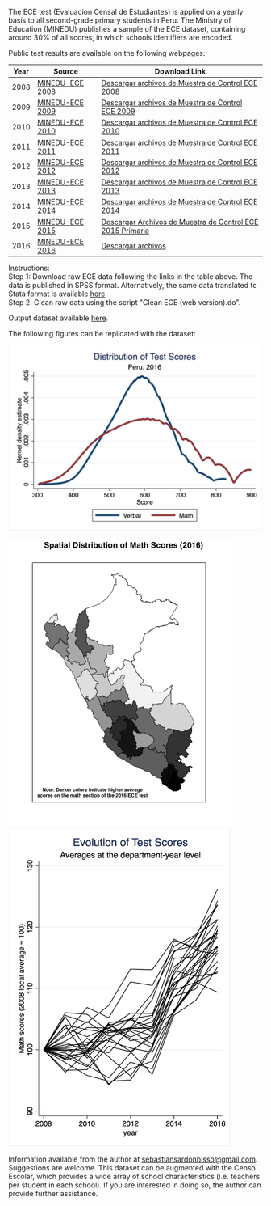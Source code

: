 The ECE test (Evaluacion Censal de Estudiantes) is applied on a yearly basis to all second-grade primary students in Peru. The Ministry of Education (MINEDU) publishes a sample of the ECE dataset, containing around 30% of all scores, in which schools identifiers are encoded.

Public test results are available on the following webpages:

| Year | Source | Download Link |
|---|---|---|
| 2008 | [MINEDU-ECE 2008](http://umc.minedu.gob.pe/evaluacion-censal-de-estudiantes-2008-ece-2008/) | [Descargar archivos de Muestra de Control ECE 2008](http://www2.minedu.gob.pe/umc/ECE2008/documentos/MC2008.zip) |
| 2009 | [MINEDU-ECE 2009](http://umc.minedu.gob.pe/evaluacion-censal-de-estudiantes-2009-ece-2009/) | [Descargar archivos de Muestra de Control ECE 2009](http://www2.minedu.gob.pe/umc/ece2009/MC2009.zip) |
| 2010 | [MINEDU-ECE 2010](http://umc.minedu.gob.pe/evaluacion-censal-de-estudiantes-2010-ece-2010/) | [Descargar archivos de Muestra de Control ECE 2010](http://www2.minedu.gob.pe/umc/ece2010/MuestradeControl(web)/MC2010M.zip) |
| 2011 | [MINEDU-ECE 2011](http://umc.minedu.gob.pe/evaluacion-censal-de-estudiantes-2011-ece-2011/) | [Descargar archivos de Muestra de Control ECE 2011](http://www2.minedu.gob.pe/umc/ece2011/MuestradeControl(WEB)/MC2011M.zip) |
| 2012 | [MINEDU-ECE 2012](http://umc.minedu.gob.pe/evaluacion-censal-de-estudiantes-2012-ece-2012/) | [Descargar archivos de Muestra de Control ECE 2012](http://www2.minedu.gob.pe/umc/ece2012/MC2012.rar) |
| 2013 | [MINEDU-ECE 2013](http://umc.minedu.gob.pe/evaluacion-censal-de-estudiantes-2013-ece-2013/) | [Descargar archivos de Muestra de Control ECE 2013](http://umc.minedu.gob.pe/wp-content/uploads/2014/03/MC-2013.rar) |
| 2014 | [MINEDU-ECE 2014](http://umc.minedu.gob.pe/evaluacion-censal-de-estudiantes-2014-ece-2014/) | [Descargar archivos de Muestra de Control ECE 2014](http://umc.minedu.gob.pe/wp-content/uploads/2015/02/MC2014.zip) |
| 2015 | [MINEDU-ECE 2015](http://umc.minedu.gob.pe/evaluacion-censal-de-estudiantes-ece-2015/) | [Descargar Archivos de Muestra de Control ECE 2015 Primaria](http://umc.minedu.gob.pe/wp-content/uploads/2016/03/muestralECE2015.zip) |
| 2016 | [MINEDU-ECE 2016](http://umc.minedu.gob.pe/resultadosece2016/) | [Descargar archivos](http://umc.minedu.gob.pe/wp-content/uploads/2017/04/2P_MC_2016-1.zip) |

Instructions:\
Step 1: Download raw ECE data following the links in the table above. The data is published in SPSS format. Alternatively, the same data translated to Stata format is available [here](https://www.dropbox.com/sh/h1g0ihd0l0lurt1/AABrIdz-2-JZNDJBR2Pc6sjua?dl=0).\
Step 2: Clean raw data using the script "Clean ECE (web version).do".

Output dataset available [here](https://www.dropbox.com/sh/m5ribco4nsoeb7z/AADbYWg_xOyvt4wwDKAhzucWa?dl=0).

The following figures can be replicated with the dataset:

![](images/Fig1_density.png)

<p float="left">
  <img src="images/Fig2_dep_map.png" width="440" />
  <img src="images/Fig3_dep_lines.png" width="440" /> 
</p>

Information available from the author at sebastiansardonbisso@gmail.com. Suggestions are welcome. This dataset can be augmented with the Censo Escolar, which provides a wide array of school characteristics (i.e. teachers per student in each school). If you are interested in doing so, the author can provide further assistance.

